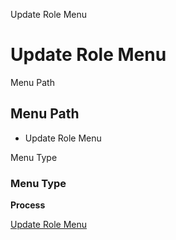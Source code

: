 
Update Role Menu
# Update Role Menu



Menu Path
## Menu Path



- Update Role Menu

Menu Type
### Menu Type

**Process**


[Update Role Menu](../../functional-guide/process/process-u_rolemenu_update.md)